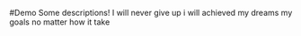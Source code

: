#Demo
Some descriptions!
I will never give up 
i will achieved my dreams my goals no matter how it take 
